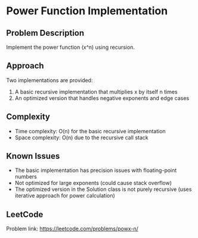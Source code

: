 # Power Function Implementation

## Problem Description
Implement the power function (x^n) using recursion.

## Approach
Two implementations are provided:
1. A basic recursive implementation that multiplies x by itself n times
2. An optimized version that handles negative exponents and edge cases

## Complexity
- Time complexity: O(n) for the basic recursive implementation
- Space complexity: O(n) due to the recursive call stack

## Known Issues
- The basic implementation has precision issues with floating-point numbers
- Not optimized for large exponents (could cause stack overflow)
- The optimized version in the Solution class is not purely recursive (uses iterative approach for power calculation)

## LeetCode
Problem link: https://leetcode.com/problems/powx-n/